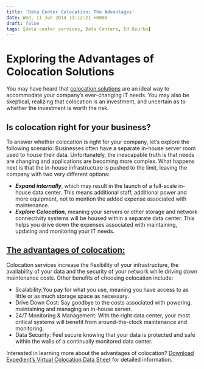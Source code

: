 ```yaml
---
title: 'Data Center Colocation: The Advantages'
date: Wed, 11 Jun 2014 13:12:21 +0000
draft: false
tags: [data center services, Data Centers, Ed Dzurko]
---
```


Exploring the Advantages of Colocation Solutions
================================================

You may have heard that [colocation solutions](https://www.expedient.com/managed-services/colocation/ "Colocation") are an ideal way to accommodate your company’s ever-changing IT needs. You may also be skeptical, realizing that colocation is an investment, and uncertain as to whether the investment is worth the risk.

Is colocation right for your business?
--------------------------------------

To answer whether colocation is right for your company, let’s explore the following scenario: Businesses often have a separate in-house server room used to house their data. Unfortunately, the inescapable truth is that needs are changing and applications are becoming more complex. What happens next is that the in-house infrastructure is pushed to the limit, leaving the company with two very different options:

*   _**Expand internally**_, which may result in the launch of a full-scale in-house data center. This means additional staff, additional power and more equipment, not to mention the added expense associated with maintenance.
*   _**Explore Colocation**_, meaning your servers or other storage and network connectivity systems will be housed within a separate data center. This helps you drive down the expenses associated with maintaining, updating and monitoring your IT needs.

[The advantages of colocation:](https://www.expedient.com/cloud-computing/virtual-colocation/ "Virtual Colocation")
-------------------------------------------------------------------------------------------------------------------

Colocation services increase the flexibility of your infrastructure, the availability of your data and the security of your network while driving down maintenance costs. Other benefits of choosing colocation include:

*   Scalability:You pay for what you use, meaning you have access to as little or as much storage space as necessary.
*   Drive Down Cost: Say goodbye to the costs associated with powering, maintaining and managing an in-house server.
*   24/7 Monitoring & Management: With the right data center, your most critical systems will benefit from around-the-clock maintenance and monitoring.
*   Data Security: Feel secure knowing that your data is protected and safe within the walls of a continually monitored data center.

Interested in learning more about the advantages of colocation? [Download Expedient’s Virtual Colocation Data Sheet](http://bit.ly/TshXUZ) for detailed information.